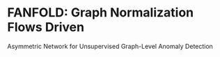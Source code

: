 # FANFOLD: Graph Normalization Flows Driven
Asymmetric Network for Unsupervised Graph-Level
Anomaly Detection
